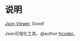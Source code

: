 # 说明

[Json Viewer](http://json.littletools.ml), Good!

Json可视化工具，@author [frcoder](https://github.com/frcoder-lh)。
